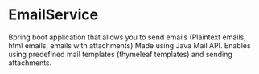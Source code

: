 # EmailService
Bpring boot application that allows you to send emails (Plaintext emails, html emails, emails with attachments)
Made using Java Mail API.
Enables using predefined mail templates (thymeleaf templates) and sending attachments.  
